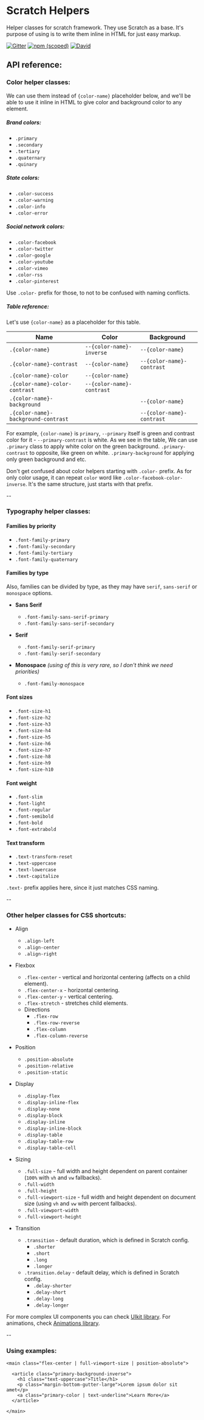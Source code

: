 # Scratch Helpers
Helper classes for scratch framework. They use Scratch as a base. It's purpose of using is to write them inline in HTML for just easy markup. 

[![Gitter](https://img.shields.io/gitter/room/nwjs/nw.js.svg)](https://gitter.im/scratch-css/helpers)
[![npm (scoped)](https://img.shields.io/npm/v/@nikoloza/scratch-helpers.svg)](https://www.npmjs.com/package/@nikoloza/scratch-helpers)
[![David](https://img.shields.io/david/scratch-css/helpers.svg)](https://www.npmjs.com/package/@nikoloza/scratch-helpers)

## API reference:

### Color helper classes:
We can use them instead of `{color-name}` placeholder below, and we'll be able to use it inline in HTML to give color and background color to any element.

##### Brand colors:
- `.primary`
- `.secondary`
- `.tertiary`
- `.quaternary`
- `.quinary`

##### State colors:
- `.color-success`
- `.color-warning`
- `.color-info`
- `.color-error`

##### Social network colors:
- `.color-facebook`
- `.color-twitter`
- `.color-google`
- `.color-youtube`
- `.color-vimeo`
- `.color-rss`
- `.color-pinterest`

Use `.color-` prefix for those, to not to be confused with naming conflicts.

##### Table reference:

Let's use `{color-name}` as a placeholder for this table.

| Name                                 | Color                      | Background                 |
|---                                   |---                         |---                         |
| `.{color-name}`                      | `--{color-name}-inverse`   | `--{color-name}`           |
| `.{color-name}-contrast`             | `--{color-name}`           | `--{color-name}-contrast`  |
| `.{color-name}-color`                | `--{color-name}`           |                            |
| `.{color-name}-color-contrast`       | `--{color-name}-contrast`  |                            |
| `.{color-name}-background`           |                            | `--{color-name}`           |
| `.{color-name}-background-contrast`  |                            | `--{color-name}-contrast`  |

For example, `{color-name}` is `primary`, `--primary` itself is green and contrast color for it - `--primary-contrast` is white. As we see in the table, We can use `.primary` class to apply white color on the green background. `.primary-contrast` to opposite, like green on white. `.primary-background` for applying only green background and etc.

Don't get confused about color helpers starting with `.color-` prefix. As for only color usage, it can repeat `color` word like `.color-facebook-color-inverse`. It's the same structure, just starts with that prefix.

--

### Typography helper classes:

#### Families by priority
- `.font-family-primary`
- `.font-family-secondary`
- `.font-family-tertiary`
- `.font-family-quaternary`

#### Families by type
Also, families can be divided by type, as they may have `serif`, `sans-serif` or `monospace` options.

- **Sans Serif**
  - `.font-family-sans-serif-primary`
  - `.font-family-sans-serif-secondary`

- **Serif**
  - `.font-family-serif-primary`
  - `.font-family-serif-secondary`

- **Monospace** *(using of this is very rare, so I don't think we need priorities)*
  - `.font-family-monospace`

#### Font sizes
- `.font-size-h1`
- `.font-size-h2`
- `.font-size-h3`
- `.font-size-h4`
- `.font-size-h5`
- `.font-size-h6`
- `.font-size-h7`
- `.font-size-h8`
- `.font-size-h9`
- `.font-size-h10`

#### Font weight
- `.font-slim`
- `.font-light`
- `.font-regular`
- `.font-semibold`
- `.font-bold`
- `.font-extrabold`

#### Text transform
- `.text-transform-reset`
- `.text-uppercase`
- `.text-lowercase`
- `.text-capitalize`

`.text-` prefix applies here, since it just matches CSS naming.

--

### Other helper classes for CSS shortcuts:

- Align
  -  `.align-left`
  -  `.align-center`
  -  `.align-right`

- Flexbox
  - `.flex-center` - vertical and horizontal centering (affects on a child element).
  - `.flex-center-x` - horizontal centering.
  - `.flex-center-y` - vertical centering.
  - `.flex-stretch` - stretches child elements.
  - Directions
    - `.flex-row`
    - `.flex-row-reverse`
    - `.flex-column`
    - `.flex-column-reverse`

- Position
  - `.position-absolute`
  - `.position-relative`
  - `.position-static`

- Display
  - `.display-flex`
  - `.display-inline-flex`
  - `.display-none`
  - `.display-block`
  - `.display-inline`
  - `.display-inline-block`
  - `.display-table`
  - `.display-table-row`
  - `.display-table-cell`

- Sizing
  - `.full-size` - full width and height dependent on parent container (`100%` with `vh` and `vw` fallbacks).
  - `.full-width`
  - `.full-height`
  - `.full-viewport-size` - full width and height dependent on document size (using `vh` and `vw` with percent fallbacks).
  - `.full-viewport-width`
  - `.full-viewport-height`

- Transition
  - `.transition` - default duration, which is defined in Scratch config.
    - `.shorter`
    - `.short`
    - `.long`
    - `.longer`
  - `.transition.delay` - default delay, which is defined in Scratch config.
    - `.delay-shorter`
    - `.delay-short`
    - `.delay-long`
    - `.delay-longer`


For more complex UI components you can check [UIkit library](https://github.com/scratch-css/ui). For animations, check [Animations library](https://github.com/scratch-css/animations).

--

### Using examples:

    <main class="flex-center | full-viewport-size | position-absolute">

      <article class="primary-background-inverse">
        <h1 class="text-uppercase">Title</h1>
        <p class="margin-bottom-gutter-large">Lorem ipsum dolor sit amet</p>
        <a class="primary-color | text-underline">Learn More</a>
      </article>

    </main>

